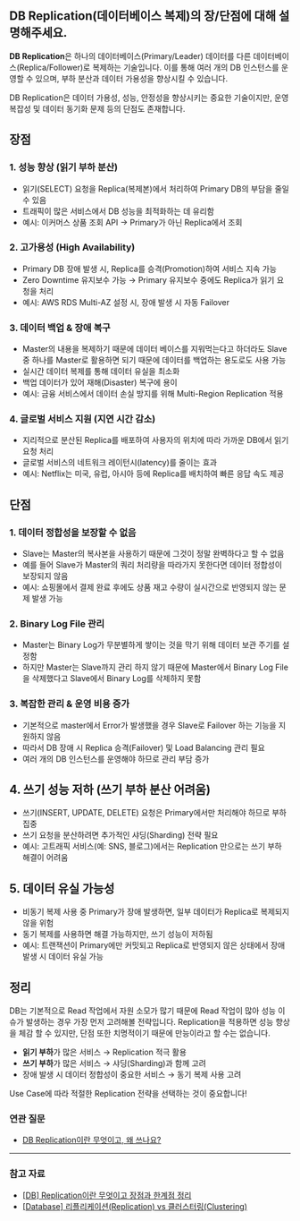 ## DB Replication(데이터베이스 복제)의 장/단점에 대해 설명해주세요.
**DB Replication**은 하나의 데이터베이스(Primary/Leader) 데이터를 다른 데이터베이스(Replica/Follower)로 복제하는 기술입니다. 
이를 통해 여러 개의 DB 인스턴스를 운영할 수 있으며, 부하 분산과 데이터 가용성을 향상시킬 수 있습니다.

DB Replication은 데이터 가용성, 성능, 안정성을 향상시키는 중요한 기술이지만, 운영 복잡성 및 데이터 동기화 문제 등의 단점도 존재합니다.

## 장점
### 1. 성능 향상 (읽기 부하 분산)
- 읽기(SELECT) 요청을 Replica(복제본)에서 처리하여 Primary DB의 부담을 줄일 수 있음
- 트래픽이 많은 서비스에서 DB 성능을 최적화하는 데 유리함
- 예시: 이커머스 상품 조회 API → Primary가 아닌 Replica에서 조회

### 2. 고가용성 (High Availability)
- Primary DB 장애 발생 시, Replica를 승격(Promotion)하여 서비스 지속 가능
- Zero Downtime 유지보수 가능 → Primary 유지보수 중에도 Replica가 읽기 요청을 처리
- 예시: AWS RDS Multi-AZ 설정 시, 장애 발생 시 자동 Failover

### 3. 데이터 백업 & 장애 복구
- Master의 내용을 복제하기 때문에 데이터 베이스를 지워먹는다고 하더라도 Slave 중 하나를 Master로 활용하면 되기 때문에 데이터를 백업하는 용도로도 사용 가능
- 실시간 데이터 복제를 통해 데이터 유실을 최소화
- 백업 데이터가 있어 재해(Disaster) 복구에 용이
- 예시: 금융 서비스에서 데이터 손실 방지를 위해 Multi-Region Replication 적용

### 4. 글로벌 서비스 지원 (지연 시간 감소)
- 지리적으로 분산된 Replica를 배포하여 사용자의 위치에 따라 가까운 DB에서 읽기 요청 처리
- 글로벌 서비스의 네트워크 레이턴시(latency)를 줄이는 효과
- 예시: Netflix는 미국, 유럽, 아시아 등에 Replica를 배치하여 빠른 응답 속도 제공


## 단점
### 1. 데이터 정합성을 보장할 수 없음
- Slave는 Master의 복사본을 사용하기 때문에 그것이 정말 완벽하다고 할 수 없음
- 예를 들어 Slave가 Master의 쿼리 처리량을 따라가지 못한다면 데이터 정합성이 보장되지 않음
- 예시: 쇼핑몰에서 결제 완료 후에도 상품 재고 수량이 실시간으로 반영되지 않는 문제 발생 가능

### 2. Binary Log File 관리
- Master는 Binary Log가 무분별하게 쌓이는 것을 막기 위해 데이터 보관 주기를 설정함
- 하지만 Master는 Slave까지 관리 하지 않기 때문에 Master에서 Binary Log File을 삭제했다고 Slave에서 Binary Log를 삭제하지 못함

### 3. 복잡한 관리 & 운영 비용 증가
- 기본적으로 master에서 Error가 발생했을 경우 Slave로 Failover 하는 기능을 지원하지 않음
- 따라서 DB 장애 시 Replica 승격(Failover) 및 Load Balancing 관리 필요
- 여러 개의 DB 인스턴스를 운영해야 하므로 관리 부담 증가

## 4. 쓰기 성능 저하 (쓰기 부하 분산 어려움)
- 쓰기(INSERT, UPDATE, DELETE) 요청은 Primary에서만 처리해야 하므로 부하 집중
- 쓰기 요청을 분산하려면 추가적인 샤딩(Sharding) 전략 필요
- 예시: 고트래픽 서비스(예: SNS, 블로그)에서는 Replication 만으로는 쓰기 부하 해결이 어려움

## 5. 데이터 유실 가능성
- 비동기 복제 사용 중 Primary가 장애 발생하면, 일부 데이터가 Replica로 복제되지 않을 위험
- 동기 복제를 사용하면 해결 가능하지만, 쓰기 성능이 저하됨
- 예시: 트랜잭션이 Primary에만 커밋되고 Replica로 반영되지 않은 상태에서 장애 발생 시 데이터 유실 가능

## 정리
DB는 기본적으로 Read 작업에서 자원 소모가 많기 때문에 Read 작업이 많아 성능 이슈가 발생하는 경우 가장 먼저 고려해볼 전략입니다. Replication을 적용하면 성능 향상을 체감 할 수 있지만, 단점 또한 치명적이기 때문에 만능이라고 할 수는 없습니다.

- **읽기 부하**가 많은 서비스 → Replication 적극 활용
- **쓰기 부하**가 많은 서비스 → 샤딩(Sharding)과 함께 고려
- 장애 발생 시 데이터 정합성이 중요한 서비스 → 동기 복제 사용 고려

Use Case에 따라 적절한 Replication 전략을 선택하는 것이 중요합니다!

### 연관 질문
- [DB Replication이란 무엇이고, 왜 쓰나요?](https://github.com/kyungjinleelee/tech-interview/blob/main/cs/database/DB%20Replication%EC%9D%B4%EB%9E%80%20%EB%AC%B4%EC%97%87%EC%9D%B4%EA%B3%A0%2C%20%EC%99%9C%20%EC%93%B0%EB%82%98%EC%9A%94%3F.md)

---

### 참고 자료
- [[DB] Replication이란 무엇이고 장점과 한계점 정리](https://velog.io/@zpswl45/DB-Replication-%EA%B0%9C%EB%85%90-%EC%A0%95%EB%A6%AC)
- [[Database] 리플리케이션(Replication) vs 클러스터링(Clustering)](https://mangkyu.tistory.com/97)
